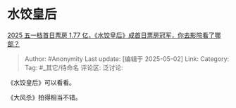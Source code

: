 # 水饺皇后
[2025 五一档首日票房 1.77 亿，《水饺皇后》成首日票房冠军，你去影院看了哪部？](https://www.zhihu.com/question/1901382909270659579/answer/1901650937589785854)

> Author: #Anonymity
> Last update: [编辑于 2025-05-02]
> Link:
> Category: 
> Tag: #_其它/待命名 
> 评论区:
> 泛讨论:

《水饺皇后》可以看看。

《大风杀》拍得相当不错。

